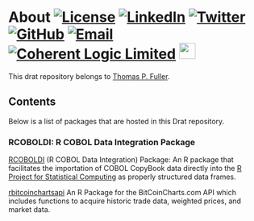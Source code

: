 # About [![License](http://img.shields.io/badge/license-LGPL-brightgreen.svg?style=flat)](http://www.gnu.org/licenses/lgpl-3.0.html) [![LinkedIn](https://raw.githubusercontent.com/thospfuller/awesome-backlinks/master/images/linkedin_32.png)](https://www.linkedin.com/in/thomasfuller/) [![Twitter](https://raw.githubusercontent.com/thospfuller/awesome-backlinks/master/images/twitter_32.png)](https://twitter.com/ThosPFuller) [![GitHub](https://raw.githubusercontent.com/thospfuller/awesome-backlinks/master/images/github_32.png)](https://github.com/thospfuller) [![Email](https://raw.githubusercontent.com/thospfuller/awesome-backlinks/master/images/email_32.png)](http://eepurl.com/b5jPPj) [![Coherent Logic Limited](https://github.com/thospfuller/awesome-backlinks/blob/master/images/CLSocialIconDarkBlue.png?raw=true)](https://coherentlogic.com?utm_source=drat_on_gh) [<img src="https://github.com/thospfuller/awesome-backlinks/blob/master/images/meetupcom_social_media_circled_network_64x64.png" height="32" width="32">](https://www.meetup.com/Washington-DC-CTO-Meetup-Group/)

This drat repository belongs to [Thomas P. Fuller](https://www.linkedin.com/in/thomasfuller/).

## Contents

Below is a list of packages that are hosted in this Drat repository.

### RCOBOLDI: R COBOL Data Integration Package

[RCOBOLDI](https://github.com/thospfuller/rcoboldi/) (R COBOL Data Integration) Package: An R package that facilitates the importation of COBOL CopyBook data directly into the [R Project for Statistical Computing](https://www.r-project.org/) as properly structured data frames.

[rbitcoinchartsapi](https://github.com/thospfuller/rbitcoinchartsapi) An R Package for the BitCoinCharts.com API which includes functions to acquire historic trade data, weighted prices, and market data.
